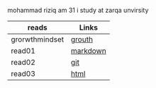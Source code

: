 mohammad riziq am 31 i study at zarqa unvirsity 


| reads         | Links          
| --------------| -----------     
| grorwthmindset| [grouth](growth)   |
| read01        | [markdown](read01) | 
| read02        | [git](read02)      |
| read03        | [html](read03)     |
